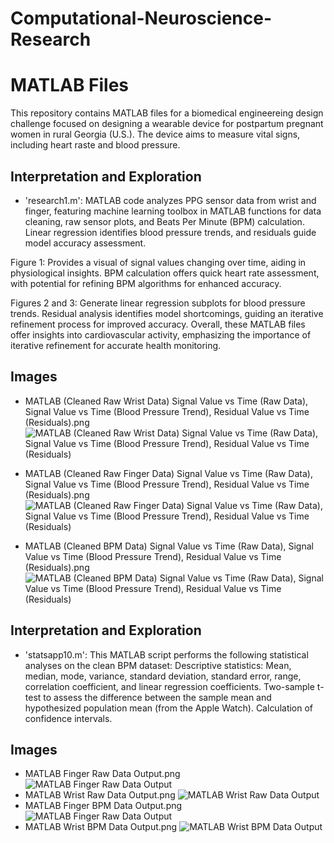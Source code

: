 # Computational-Neuroscience-Research

# MATLAB Files

This repository contains MATLAB files for a biomedical engineereing design challenge focused on designing a wearable device for postpartum pregnant women in rural Georgia (U.S.). The device aims to measure vital signs, including heart raste and blood pressure.

##  Interpretation and Exploration

- 'research1.m': MATLAB code analyzes PPG sensor data from wrist and finger, featuring machine learning toolbox in MATLAB functions for data cleaning, raw sensor plots, and Beats Per Minute (BPM) calculation. Linear regression identifies blood pressure trends, and residuals guide model accuracy assessment.

Figure 1: Provides a visual of signal values changing over time, aiding in physiological insights. BPM calculation offers quick heart rate assessment, with potential for refining BPM algorithms for enhanced accuracy.

Figures 2 and 3: Generate linear regression subplots for blood pressure trends. Residual analysis identifies model shortcomings, guiding an iterative refinement process for improved accuracy. Overall, these MATLAB files offer insights into cardiovascular activity, emphasizing the importance of iterative refinement for accurate health monitoring.

## Images 

- MATLAB (Cleaned Raw Wrist Data) Signal Value vs Time (Raw Data), Signal Value vs Time (Blood Pressure Trend), Residual Value vs Time (Residuals).png
  ![MATLAB (Cleaned Raw Wrist Data) Signal Value vs Time (Raw Data), Signal Value vs Time (Blood Pressure Trend), Residual Value vs Time (Residuals)](https://github.com/mduezguen3/Computational-Neuroscience-Research/assets/131891739/0f13fe4f-a640-44d0-b676-f41bc1946234)

- MATLAB (Cleaned Raw Finger Data) Signal Value vs Time (Raw Data), Signal Value vs Time (Blood Pressure Trend), Residual Value vs Time (Residuals).png
  ![MATLAB (Cleaned Raw Finger Data) Signal Value vs Time (Raw Data), Signal Value vs Time (Blood Pressure Trend), Residual Value vs Time (Residuals)](https://github.com/mduezguen3/Computational-Neuroscience-Research/assets/131891739/08ae87df-546b-4acb-ad5a-306e3cc350a7)

- MATLAB (Cleaned BPM Data) Signal Value vs Time (Raw Data), Signal Value vs Time (Blood Pressure Trend), Residual Value vs Time (Residuals).png
  ![MATLAB (Cleaned BPM Data) Signal Value vs Time (Raw Data), Signal Value vs Time (Blood Pressure Trend), Residual Value vs Time (Residuals)](https://github.com/mduezguen3/Computational-Neuroscience-Research/assets/131891739/7d4a314b-acd9-47b3-9c89-8315e350d91a)

##  Interpretation and Exploration

- 'statsapp10.m':  This MATLAB script performs the following statistical analyses on the clean BPM dataset:
Descriptive statistics: Mean, median, mode, variance, standard deviation, standard error, range, correlation coefficient, and linear regression coefficients.
Two-sample t-test to assess the difference between the sample mean and hypothesized population mean (from the Apple Watch).
Calculation of confidence intervals.

## Images 

- MATLAB Finger Raw Data Output.png
  ![MATLAB Finger Raw Data Output](https://github.com/mduezguen3/Computational-Neuroscience-Research/assets/131891739/0ede6534-67fa-45a7-97fa-6b76d04c1465)
- MATLAB Wrist Raw Data Output.png
  ![MATLAB Wrist Raw Data Output](https://github.com/mduezguen3/Computational-Neuroscience-Research/assets/131891739/23498cd8-f39d-4a90-8e0c-3fe461addc6f)
- MATLAB Finger BPM Data Output.png
  ![MATLAB Finger Raw Data Output](https://github.com/mduezguen3/Computational-Neuroscience-Research/assets/131891739/f5f1e1d9-d043-431b-a2a2-444a5f1b5952)
- MATLAB Wrist BPM Data Output.png
  ![MATLAB Wrist BPM Data Output](https://github.com/mduezguen3/Computational-Neuroscience-Research/assets/131891739/9b571b75-63a9-402b-b795-a73e0df66943)




